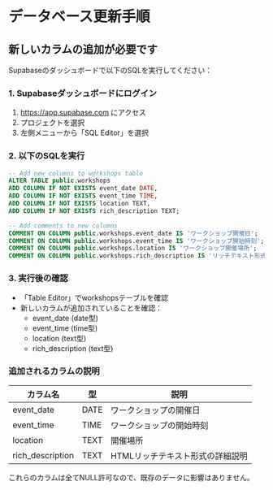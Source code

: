 # データベース更新手順

## 新しいカラムの追加が必要です

Supabaseのダッシュボードで以下のSQLを実行してください：

### 1. Supabaseダッシュボードにログイン
1. https://app.supabase.com にアクセス
2. プロジェクトを選択
3. 左側メニューから「SQL Editor」を選択

### 2. 以下のSQLを実行

```sql
-- Add new columns to workshops table
ALTER TABLE public.workshops
ADD COLUMN IF NOT EXISTS event_date DATE,
ADD COLUMN IF NOT EXISTS event_time TIME,
ADD COLUMN IF NOT EXISTS location TEXT,
ADD COLUMN IF NOT EXISTS rich_description TEXT;

-- Add comments to new columns
COMMENT ON COLUMN public.workshops.event_date IS 'ワークショップ開催日';
COMMENT ON COLUMN public.workshops.event_time IS 'ワークショップ開始時刻';
COMMENT ON COLUMN public.workshops.location IS 'ワークショップ開催場所';
COMMENT ON COLUMN public.workshops.rich_description IS 'リッチテキスト形式の詳細説明';
```

### 3. 実行後の確認
- 「Table Editor」でworkshopsテーブルを確認
- 新しいカラムが追加されていることを確認：
  - event_date (date型)
  - event_time (time型)
  - location (text型)
  - rich_description (text型)

### 追加されるカラムの説明

| カラム名 | 型 | 説明 |
|---------|-----|------|
| event_date | DATE | ワークショップの開催日 |
| event_time | TIME | ワークショップの開始時刻 |
| location | TEXT | 開催場所 |
| rich_description | TEXT | HTMLリッチテキスト形式の詳細説明 |

これらのカラムは全てNULL許可なので、既存のデータに影響はありません。
